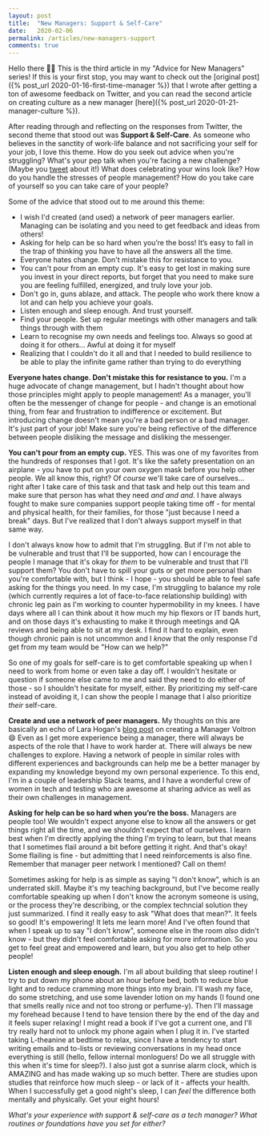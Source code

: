 ```yaml
---
layout: post
title:  "New Managers: Support & Self-Care"
date:   2020-02-06
permalink: /articles/new-managers-support
comments: true
---
```


Hello there 👋🏼 This is the third article in my "Advice for New Managers" series! If this is your first stop, you may want to check out the [original post]({% post_url 2020-01-16-first-time-manager %}) that I wrote after getting a ton of awesome feedback on Twitter, and you can read the second article on creating culture as a new manager [here]({% post_url 2020-01-21-manager-culture %}).

After reading through and reflecting on the responses from Twitter, the second theme that stood out was **Support & Self-Care**. As someone who believes in the sanctity of work-life balance and not sacrificing your self for your job, I love this theme. How do you seek out advice when you're struggling? What's your pep talk when you're facing a new challenge? (Maybe you [tweet](https://twitter.com/AngelaRiggs_/status/1216078559346741249) about it!) What does celebrating your wins look like? How do you handle the stresses of people management? How do you take care of yourself so you can take care of your people?

Some of the advice that stood out to me around this theme:

- I wish I'd created (and used) a network of peer managers earlier. Managing can be isolating and you need to get feedback and ideas from others!
- Asking for help can be so hard when you’re the boss! It’s easy to fall in the trap of thinking you have to have all the answers all the time.
- Everyone hates change. Don't mistake this for resistance to you.
- You can't pour from an empty cup. It's easy to get lost in making sure you invest in your direct reports, but forget that you need to make sure you are feeling fulfilled, energized, and truly love your job.
- Don't go in, guns ablaze, and attack. The people who work there know a lot and can help you achieve your goals. 
- Listen enough and sleep enough. And trust yourself. 
- Find your people. Set up regular meetings with other managers and talk things through with them
- Learn to recognise my own needs and feelings too. Always so good at doing it for others... Awful at doing it for myself
- Realizing that I couldn't do it all and that I needed to build resilience to be able to play the infinite game rather than trying to do everything

**Everyone hates change. Don't mistake this for resistance to you.** I'm a huge advocate of change management, but I hadn't thought about how those principles might apply to people management! As a manager, you'll often be the messenger of change for people - and change is an emotional thing, from fear and frustration to indifference or excitement. But introducing change doesn't mean you're a bad person or a bad manager. It's just part of your job! Make sure you're being reflective of the difference between people disliking the message and disliking the messenger.

**You can't pour from an empty cup.** YES. This was one of my favorites from the hundreds of responses that I got. It's like the safety presentation on an airplane - you have to put on your own oxygen mask before you help other people. We all know this, right? Of _course_ we'll take care of ourselves... right after I take care of this task and that task and help out this team and make sure that person has what they need _and and and_. I have always fought to make sure companies support people taking time off - for mental and physical health, for their families, for those "just because I need a break" days. But I've realized that I don't always support myself in that same way. 

I don't always know how to admit that I'm struggling. But if I'm not able to be vulnerable and trust that I'll be supported, how can I encourage the people I manage that it's okay for _them_ to be vulnerable and trust that I'll support them? You don't have to spill your guts or get more personal than you're comfortable with, but I think - I hope - you should be able to feel safe asking for the things you need. In my case, I'm struggling to balance my role (which currently requires a lot of face-to-face relationship building) with chronic leg pain as I'm working to counter hypermobility in my knees. I have days where all I can think about it how much my hip flexors or IT bands hurt, and on those days it's exhausting to make it through meetings and QA reviews and being able to sit at my desk. I find it hard to explain, even though chronic pain is not uncommon and I _know_ that the only response I'd get from my team would be "How can we help?" 

So one of my goals for self-care is to get comfortable speaking up when I need to work from home or even take a day off. I wouldn't hesitate or question if someone else came to me and said they need to do either of those - so I shouldn't hesitate for myself, either. By prioritizing my self-care instead of avoiding it, I can show the people I manage that I also prioritize _their_ self-care.

**Create and use a network of peer managers.** My thoughts on this are basically an echo of Lara Hogan's [blog post](https://larahogan.me/blog/manager-voltron/) on creating a Manager Voltron 😄 Even as I get more experience being a manager, there will always be aspects of the role that I have to work harder at. There will always be new challenges to explore. Having a network of people in similar roles with different experiences and backgrounds can help me be a better manager by expanding my knowledge beyond my own personal experience. To this end, I'm in a couple of leadership Slack teams, and I have a wonderful crew of women in tech and testing who are awesome at sharing advice as well as their own challenges in management.  

**Asking for help can be so hard when you’re the boss.** Managers are people too! We wouldn't expect anyone else to know all the answers or get things right all the time, and we shouldn't expect that of ourselves. I learn best when I'm directly applying the thing I'm trying to learn, but that means that I sometimes flail around a bit before getting it right. And that's okay! Some flailing is fine - but admitting that I need reinforcements is also fine. Remember that manager peer network I mentioned? Call on them!

Sometimes asking for help is as simple as saying "I don't know", which is an underrated skill. Maybe it's my teaching background, but I've become really comfortable speaking up when I don't know the acronym someone is using, or the process they're describing, or the complex techncial solution they just summarized. I find it really easy to ask "What does that mean?". It feels so good! It's empowering! It lets me learn more! And I've often found that when I speak up to say "I don't know", someone else in the room _also_ didn't know - but they didn't feel comfortable asking for more information. So you get to feel great and empowered and learn, but you also get to help other people! 

**Listen enough and sleep enough.** I'm all about building that sleep routine! I try to put down my phone about an hour before bed, both to reduce blue light and to reduce cramming more things into my brain. I'll wash my face, do some stretching, and use some lavender lotion on my hands (I found one that smells really nice and not too strong or perfume-y). Then I'll massage my forehead because I tend to have tension there by the end of the day and it feels super relaxing! I might read a book if I've got a current one, and I'll try really hard not to unlock my phone again when I plug it in. I've started taking L-theanine at bedtime to relax, since I have a tendency to start writing emails and to-lists or reviewing conversations in my head once everything is still (hello, fellow internal monloguers! Do we all struggle with this when it's time for sleep?). I also just got a sunrise alarm clock, which is AMAZING and has made waking up so much better. There are studies upon studies that reinforce how much sleep - or lack of it - affects your health. When I successfully get a good night's sleep, I can _feel_ the difference both mentally and physically. Get your eight hours! 

_What's your experience with support & self-care as a tech manager? What routines or foundations have you set for either?_